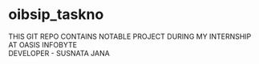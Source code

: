 # oibsip_taskno
THIS GIT REPO CONTAINS NOTABLE PROJECT DURING MY INTERNSHIP AT OASIS INFOBYTE
<BR>
DEVELOPER - SUSNATA JANA
